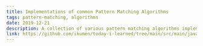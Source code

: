 ```yaml
---
title: Implementations of common Pattern Matching Algorithms
tags: pattern-matching, algorithms
date: 2019-12-21
description: A collection of various pattern matching algorithms implemented for fun
link: https://github.com/ikumen/today-i-learned/tree/main/src/main/java/com/gnoht/til/algorithms/pattern_matching
---
```

